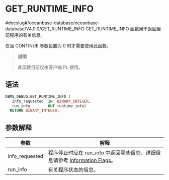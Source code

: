 GET_RUNTIME_INFO 
=====================================
#docslug#/oceanbase-database/oceanbase-database/V4.0.0/GET_RUNTIME_INFO
GET_RUNTIME_INFO 函数用于返回当前程序的有关信息。

仅当 CONTINUE 参数设置为 0 时才需要使用此函数。
>**说明**
>
>此函数目前仅由客户端 PL 使用。

语法 
-----------

```sql
DBMS_DEBUG.GET_RUNTIME_INFO (
   info_requested  IN  BINARY_INTEGER,
   run_info        OUT runtime_info)
  RETURN BINARY_INTEGER; 
```



参数解释 
-------------



|     **参数**     |                                                 **解释**                                                 |
|----------------|--------------------------------------------------------------------------------------------------------|
| info_requested | 程序停止时应在 run_info 中返回哪些信息，详细信息请参考 [Information Flags](../5.DBMS_DEBUG/1.dbms_debug-overview.md)。 |
| run_info       | 有关程序状态的信息。                                                                                             |



